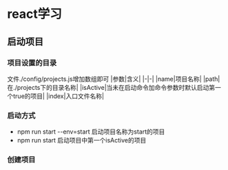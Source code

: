 # react学习
## 启动项目
### 项目设置的目录
文件./config/projects.js增加数组即可
|参数|含义|
|-|-|
|name|项目名称|
|path|在./projects下的目录名称|
|isActive|当未在启动命令加命令参数时默认启动第一个true的项目|
|index|入口文件名称|
### 启动方式
- npm run start --env=start 启动项目名称为start的项目
- npm run start 启动项目中第一个isActive的项目
### 创建项目

